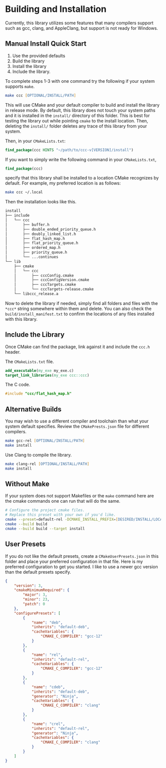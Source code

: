 # Building and Installation

Currently, this library utilizes some features that many compilers support such as gcc, clang, and AppleClang, but support is not ready for Windows.

## Manual Install Quick Start

1. Use the provided defaults 
2. Build the library
3. Install the library
4. Include the library.

To complete steps 1-3 with one command try the following if your system supports `make`.

```zsh
make ccc [OPTIONAL/INSTALL/PATH]
```

This will use CMake and your default compiler to build and install the library in release mode. By default, this library does not touch your system paths and it is installed in the `install/` directory of this folder. This is best for testing the library out while pointing `cmake` to the install location. Then, deleting the `install/` folder deletes any trace of this library from your system.

Then, in your `CMakeLists.txt`:

```cmake
find_package(ccc HINTS "~/path/to/ccc-v[VERSION]/install")
```

If you want to simply write the following command in your `CMakeLists.txt`,

```cmake
find_package(ccc)
```

specify that this library shall be installed to a location CMake recognizes by default. For example, my preferred location is as follows:

```zsh
make ccc ~/.local
```

Then the installation looks like this.

```txt
install
├── include
│   └── ccc
│       ├── buffer.h
│       ├── double_ended_priority_queue.h
│       ├── doubly_linked_list.h
│       ├── flat_hash_map.h
│       ├── flat_priority_queue.h
│       ├── ordered_map.h
│       ├── priority_queue.h
│       └── ...continues
└── lib
    ├── cmake
    │   └── ccc
    │       ├── cccConfig.cmake
    │       ├── cccConfigVersion.cmake
    │       ├── cccTargets.cmake
    │       └── cccTargets-release.cmake
    └── libccc_release.a
```

Now to delete the library if needed, simply find all folders and files with the `*ccc*` string somewhere within them and delete. You can also check the `build/install_manifest.txt` to confirm the locations of any files installed with this library.

## Include the Library

Once CMake can find the package, link against it and include the `ccc.h` header.

The `CMakeLists.txt` file.

```cmake
add_executable(my_exe my_exe.c)
target_link_libraries(my_exe ccc::ccc)
```

The C code.

```.c
#include "ccc/flat_hash_map.h"
```

## Alternative Builds

You may wish to use a different compiler and toolchain than what your system default specifies. Review the `CMakePrests.json` file for different compilers.

```zsh
make gcc-rel [OPTIONAL/INSTALL/PATH]
make install
```

Use Clang to compile the library.

```zsh
make clang-rel [OPTIONAL/INSTALL/PATH]
make install
```

## Without Make

If your system does not support Makefiles or the `make` command here are the cmake commands one can run that will do the same.

```zsh
# Configure the project cmake files. 
# Replace this preset with your own if you'd like.
cmake --preset=default-rel -DCMAKE_INSTALL_PREFIX=[DESIRED/INSTALL/LOCATION]
cmake --build build
cmake --build build --target install
```

## User Presets

If you do not like the default presets, create a `CMakeUserPresets.json` in this folder and place your preferred configuration in that file. Here is my preferred configuration to get you started. I like to use a newer gcc version than the default presets specify.

```json
{
    "version": 3,
    "cmakeMinimumRequired": {
        "major": 3,
        "minor": 23,
        "patch": 0
    },
    "configurePresets": [
        {
            "name": "deb",
            "inherits": "default-deb",
            "cacheVariables": {
                "CMAKE_C_COMPILER": "gcc-12"
            }
        },
        {
            "name": "rel",
            "inherits": "default-rel",
            "cacheVariables": {
                "CMAKE_C_COMPILER": "gcc-12"
            }
        },
        {
            "name": "cdeb",
            "inherits": "default-deb",
            "generator": "Ninja",
            "cacheVariables": {
                "CMAKE_C_COMPILER": "clang"
            }
        },
        {
            "name": "crel",
            "inherits": "default-rel",
            "generator": "Ninja",
            "cacheVariables": {
                "CMAKE_C_COMPILER": "clang"
            }
        }
    ]
}
```
